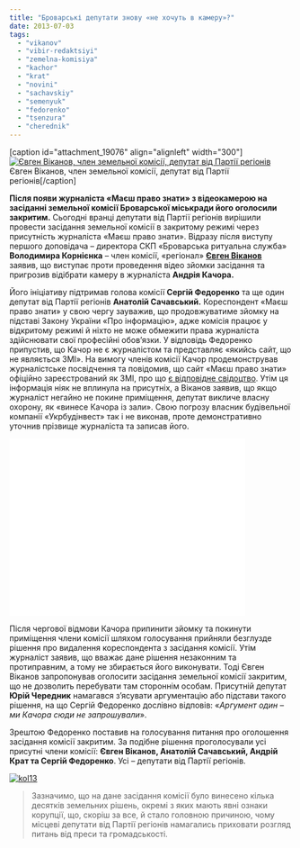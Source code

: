 ```yaml
---
title: "Броварські депутати знову «не хочуть в камеру»?"
date: 2013-07-03
tags: 
  - "vikanov"
  - "vibir-redaktsiyi"
  - "zemelna-komisiya"
  - "kachor"
  - "krat"
  - "novini"
  - "sachavskiy"
  - "semenyuk"
  - "fedorenko"
  - "tsenzura"
  - "cherednik"
---
```


\[caption id="attachment\_19076" align="alignleft" width="300"\][![Євген Віканов, член земельної комісії, депутат від Партії регіонів](https://mpz.brovary.org/wp-content/uploads/2013/07/vik3.jpg)](https://mpz.brovary.org/wp-content/uploads/2013/07/vik3.jpg) Євген Віканов, член земельної комісії, депутат від Партії регіонів\[/caption\]

**Після появи журналіста «Маєш право знати» з відеокамерою на засіданні земельної комісії Броварської міськради його оголосили закритим.** Сьогодні вранці депутати від Партії регіонів вирішили провести засідання земельної комісії в закритому режимі через присутність журналіста «Маєш право знати». Відразу після виступу першого доповідача – директора СКП «Броварська ритуальна служба» **Володимира Корнієнка** – член комісії, «регіонал» [**Євген Віканов**](http://www.odnoklassniki.ru/profile/467705134311) заявив, що виступає проти проведення відео зйомки засідання та пригрозив відібрати камеру в журналіста **Андрія Качора.**

Його ініціативу підтримав голова комісії **Сергій Федоренко** та ще один депутат від Партії регіонів **Анатолій Сачавський.** Кореспондент «Маєш право знати» у свою чергу зауважив, що продовжуватиме зйомку на підставі Закону України «Про інформацію», адже комісія працює у відкритому режимі й ніхто не може обмежити права журналіста здійснювати свої професійні обов’язки. У відповідь Федоренко припустив, що Качор не є журналістом та представляє «якийсь сайт, що не являється ЗМІ». На вимогу членів комісії Качор продемонстрував журналістське посвідчення та повідомив, що сайт «Маєш право знати» офіційно зареєстрований як ЗМІ, про що [є відповідне свідоцтво](https://mpz.brovary.org/zareyestrovano-gazetu-mayesh-pravo-znati-gotuyetsya-pershiy-nomer-2/). Утім ця інформація ніяк не вплинула на присутніх, а Віканов заявив, що якщо журналіст негайно не покине приміщення, депутат викличе власну охорону, як «винесе Качора із зали». Свою погрозу власник будівельної компанії «Укрбудінвест» так і не виконав, проте демонстративно уточнив прізвище журналіста та записав його.

<iframe src="//www.youtube.com/embed/eFQGU5W3Irw" height="315" width="420" allowfullscreen frameborder="0"></iframe>

Після чергової відмови Качора припинити зйомку та покинути приміщення члени комісії шляхом голосування прийняли безглузде рішення про видалення кореспондента з засідання комісії. Утім журналіст заявив, що вважає дане рішення незаконним та протиправним, а тому не збирається його виконувати. Тоді Євген Віканов запропонував оголосити засідання земельної комісії закритим, що не дозволить перебувати там стороннім особам. Присутній депутат **Юрій Чередник** намагався з’ясувати аргументацію або підстави такого рішення, на що Сергій Федоренко дослівно відповів: «_Аргумент один – ми Качора сюди не запрошували_».

Зрештою Федоренко поставив на голосування питання про оголошення засідання комісії закритим. За подібне рішення проголосували усі присутні члени комісії: **Євген Віканов, Анатолій Сачавський, Андрій Крат та Сергій Федоренко**. Усі – депутати від Партії регіонів.

[![kol13](https://mpz.brovary.org/wp-content/uploads/2013/07/kol131.jpg)](https://mpz.brovary.org/wp-content/uploads/2013/07/kol131.jpg)

> Зазначимо, що на дане засідання комісії було винесено кілька десятків земельних рішень, окремі з яких мають явні ознаки корупції, що, скоріш за все, й стало головною причиною, чому місцеві депутати від Партії регіонів намагались приховати розгляд питань від преси та громадськості.
